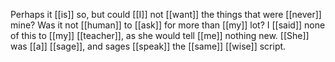 Perhaps it [[is]] so, but could [[I]] not [[want]] the things that were [[never]] mine? Was it not [[human]] to [[ask]] for more than [[my]] lot? I [[said]] none of this to [[my]] [[teacher]], as she would tell [[me]] nothing new. [[She]] was [[a]] [[sage]], and sages [[speak]] the [[same]] [[wise]] script.